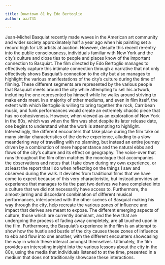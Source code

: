 ```yaml
---

title: Downtown 81 by Edo Bertoglio
author: aaa741

---
```

Jean-Michel Basquiat recently made waves in the American art community and wider society approximately half a year ago when his painting set a record high for US artists at auction. However, despite this recent re-entry into the public consciousness, individuals familiar with New York and the city’s culture and close ties to people and places know of the important connection to Basquiat. The film directed by Edo Bertoglio manages to effectively capture this intimate connection through a narrative that not only effectively shows Basquiat’s connection to the city but also manages to highlight the various manifestations of the city’s culture during the time of filming. These different segments are represented by the various people that Basquiat meets around the city while attempting to sell his artwork, including the one represented by himself while he walks around striving to make ends meet. In a majority of other mediums, and even in film itself, the extent with which Bertoglio is willing to bring together the rock, Carribean music, and funk performances would create an extremely chaotic piece that has no cohesiveness. However, when viewed as an exploration of New York in the 80s, which was when the film was shot despite its later release date, one begins to understand what the work is attempting to highlight.
Interestingly, the different encounters that take place during the film take on many similar characteristics of the derive experience, alluding to a slow meandering way of travelling with no planning, but instead an entire journey driven by a combination of mere happenstance and the natural ebbs and flows of the city’s culture and its effect on geography. The voice-over that runs throughout the film often matches the monologue that accompanies the observations and notes that I take down during my own experience, or at least the report that I do when reflecting on the things I saw and observed during the walk. It deviates from traditional films that we have come to expect because of this very characteristic, but instead provides an experience that manages to tie the past two derives we have completed into a culture that we did not necessarily have access to. Furthermore, the almost-jarring and discordant combination of different musical performances, interspersed with the other scenes of Basquiat making his way through the city, help recreate the various zones of influence and impact that derives are meant to expose. The different emerging aspects of culture, those which are currently dominant, and the few that are undergoing the process of fading away completely, are all touched upon in the film. Furthermore, the Basquiat’s experience in the film is an attempt to show how the hustle and bustle of the city causes these zones of influence to ebb and flow into one another, with the different encounters showcasing the way in which these interact amongst themselves. Ultimately, the film provides an interesting insight into the various lessons about the city in the 80s, using the media that individuals listened to at the time, presented in a medium that does not traditionally showcase these interactions.
